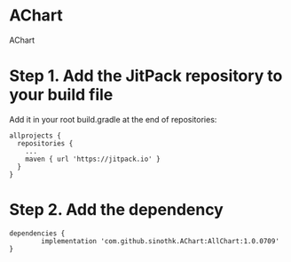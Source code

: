 # AChart
AChart

# Step 1. Add the JitPack repository to your build file
 Add it in your root build.gradle at the end of repositories:

    allprojects {
      repositories {
        ...
        maven { url 'https://jitpack.io' }
      }
    }

# Step 2. Add the dependency

    dependencies {
            implementation 'com.github.sinothk.AChart:AllChart:1.0.0709'
    }
